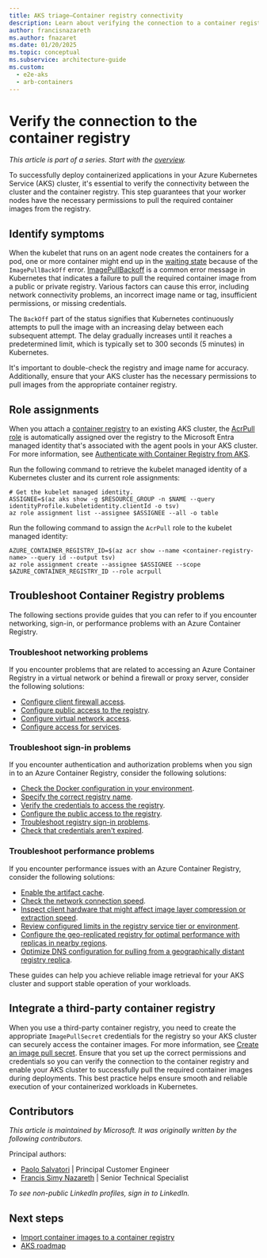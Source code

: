 ```yaml
---
title: AKS triage—Container registry connectivity
description: Learn about verifying the connection to a container registry. This step is part of the triage practice for Azure Kubernetes Service (AKS) clusters.
author: francisnazareth
ms.author: fnazaret
ms.date: 01/20/2025
ms.topic: conceptual
ms.subservice: architecture-guide
ms.custom:
  - e2e-aks
  - arb-containers
---
```


# Verify the connection to the container registry

*This article is part of a series. Start with the [overview](aks-triage-practices.md).*

To successfully deploy containerized applications in your Azure Kubernetes Service (AKS) cluster, it's essential to verify the connectivity between the cluster and the container registry. This step guarantees that your worker nodes have the necessary permissions to pull the required container images from the registry.

## Identify symptoms

When the kubelet that runs on an agent node creates the containers for a pod, one or more container might end up in the [waiting state](https://kubernetes.io/docs/concepts/workloads/pods/pod-lifecycle/#container-state-waiting) because of the `ImagePullBackOff` error. [ImagePullBackoff](https://kubernetes.io/docs/concepts/containers/images/#imagepullbackoff) is a common error message in Kubernetes that indicates a failure to pull the required container image from a public or private registry. Various factors can cause this error, including network connectivity problems, an incorrect image name or tag, insufficient permissions, or missing credentials.

The `BackOff` part of the status signifies that Kubernetes continuously attempts to pull the image with an increasing delay between each subsequent attempt. The delay gradually increases until it reaches a predetermined limit, which is typically set to 300 seconds (5 minutes) in Kubernetes.

It's important to double-check the registry and image name for accuracy. Additionally, ensure that your AKS cluster has the necessary permissions to pull images from the appropriate container registry.

## Role assignments

When you attach a [container registry](/azure/container-registry/container-registry-intro) to an existing AKS cluster, the [AcrPull role](/azure/container-registry/container-registry-roles) is automatically assigned over the registry to the Microsoft Entra managed identity that's associated with the agent pools in your AKS cluster. For more information, see [Authenticate with Container Registry from AKS](/azure/aks/cluster-container-registry-integration).

Run the following command to retrieve the kubelet managed identity of a Kubernetes cluster and its current role assignments:

```azurecli-interactive
# Get the kubelet managed identity.
ASSIGNEE=$(az aks show -g $RESOURCE_GROUP -n $NAME --query identityProfile.kubeletidentity.clientId -o tsv)
az role assignment list --assignee $ASSIGNEE --all -o table
```

Run the following command to assign the `AcrPull` role to the kubelet managed identity:

```azurecli-interactive
AZURE_CONTAINER_REGISTRY_ID=$(az acr show --name <container-registry-name> --query id --output tsv)
az role assignment create --assignee $ASSIGNEE --scope $AZURE_CONTAINER_REGISTRY_ID --role acrpull
```

## Troubleshoot Container Registry problems

The following sections provide guides that you can refer to if you encounter networking, sign-in, or performance problems with an Azure Container Registry.

### Troubleshoot networking problems

If you encounter problems that are related to accessing an Azure Container Registry in a virtual network or behind a firewall or proxy server, consider the following solutions:

- [Configure client firewall access](/azure/container-registry/container-registry-troubleshoot-access#configure-client-firewall-access).
- [Configure public access to the registry](/azure/container-registry/container-registry-troubleshoot-access#configure-public-access-to-registry).
- [Configure virtual network access](/azure/container-registry/container-registry-troubleshoot-access#configure-vnet-access).
- [Configure access for services](/azure/container-registry/container-registry-troubleshoot-access#configure-service-access).

### Troubleshoot sign-in problems

If you encounter authentication and authorization problems when you sign in to an Azure Container Registry, consider the following solutions:

- [Check the Docker configuration in your environment](/azure/container-registry/container-registry-troubleshoot-login#check-docker-configuration).
- [Specify the correct registry name](/azure/container-registry/container-registry-troubleshoot-login#specify-correct-registry-name).
- [Verify the credentials to access the registry](/azure/container-registry/container-registry-troubleshoot-login#confirm-credentials-to-access-registry).
- [Configure the public access to the registry](/azure/container-registry/container-registry-troubleshoot-access#configure-public-access-to-registry).
- [Troubleshoot registry sign-in problems](/azure/container-registry/container-registry-troubleshoot-login).
- [Check that credentials aren't expired](/azure/container-registry/container-registry-troubleshoot-login#check-that-credentials-arent-expired).

### Troubleshoot performance problems

If you encounter performance issues with an Azure Container Registry, consider the following solutions:

- [Enable the artifact cache](/azure/container-registry/tutorial-artifact-cache).
- [Check the network connection speed](/azure/container-registry/container-registry-troubleshoot-performance#check-expected-network-speed).
- [Inspect client hardware that might affect image layer compression or extraction speed](/azure/container-registry/container-registry-troubleshoot-performance#check-client-hardware).
- [Review configured limits in the registry service tier or environment](/azure/container-registry/container-registry-troubleshoot-performance#review-configured-limits).
- [Configure the geo-replicated registry for optimal performance with replicas in nearby regions](/azure/container-registry/container-registry-troubleshoot-performance#configure-geo-replicated-registry).
- [Optimize DNS configuration for pulling from a geographically distant registry replica](/azure/container-registry/container-registry-troubleshoot-performance#configure-dns-for-geo-replicated-registry).

These guides can help you achieve reliable image retrieval for your AKS cluster and support stable operation of your workloads.

## Integrate a third-party container registry

When you use a third-party container registry, you need to create the appropriate `ImagePullSecret` credentials for the registry so your AKS cluster can securely access the container images. For more information, see [Create an image pull secret](/azure/container-registry/container-registry-auth-kubernetes#create-an-image-pull-secret). Ensure that you set up the correct permissions and credentials so you can verify the connection to the container registry and enable your AKS cluster to successfully pull the required container images during deployments. This best practice helps ensure smooth and reliable execution of your containerized workloads in Kubernetes.

## Contributors

*This article is maintained by Microsoft. It was originally written by the following contributors.*

Principal authors:

- [Paolo Salvatori](https://www.linkedin.com/in/paolo-salvatori) | Principal Customer Engineer
- [Francis Simy Nazareth](https://www.linkedin.com/in/francis-simy-nazereth-971440a) | Senior Technical Specialist

*To see non-public LinkedIn profiles, sign in to LinkedIn.*

## Next steps

- [Import container images to a container registry](/azure/container-registry/container-registry-import-images)
- [AKS roadmap](https://aka.ms/aks/roadmap)
  
